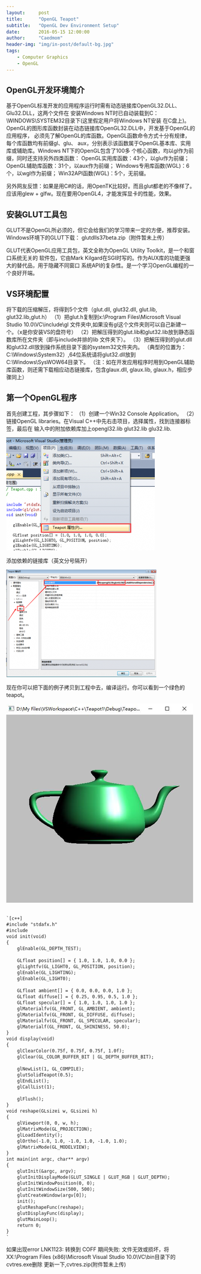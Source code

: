 ```yaml
---
layout:     post
title:      "OpenGL Teapot"
subtitle:   "OpenGL Dev Environment Setup"
date:       2016-05-15 12:00:00
author:     "Caedmom"
header-img: "img/in-post/default-bg.jpg"
tags:
    - Computer Graphics
    - OpenGL
---
```



## OpenGL开发环境简介

基于OpenGL标准开发的应用程序运行时需有动态链接库OpenGL32.DLL、Glu32.DLL，这两个文件在
安装Windows NT时已自动装载到C：\WINDOWS\SYSTEM32目录下(这里假定用户将Windows NT安装
在C盘上)。OpenGL的图形库函数封装在动态链接库OpenGL32.DLL中，开发基于OpenGL的应用程序，
必须先了解OpenGL的库函数。OpenGL函数命令方式十分有规律，每个库函数均有前缀gl、glu、
aux，分别表示该函数属于OpenGL基本库、实用库或辅助库。Windows NT下的OpenGL包含了100多
个核心函数，均以gl作为前缀，同时还支持另外四类函数：
    OpenGL实用库函数：43个，以glu作为前缀；
    OpenGL辅助库函数：31个，以aux作为前缀；
    Windows专用库函数(WGL)：6个，以wgl作为前缀；
    Win32API函数(WGL)：5个，无前缀。

另外网友反馈：如果是用C#的话，用OpenTK比较好。而且glut都老的不像样了。应该用glew +
glfw。现在要用OpenGL4，才能发挥显卡的性能，效果。

## 安装GLUT工具包
GLUT不是OpenGL所必须的，但它会给我们的学习带来一定的方便，推荐安装。
Windows环境下的GLUT下载： glutdlls37beta.zip（附件暂未上传）

GLUT代表OpenGL应用工具包，英文全称为OpenGL Utility Toolkit，是一个和窗口系统无关的
软件包，它由Mark Kilgard在SGI时写的。作为AUX库的功能更强大的替代品，用于隐藏不同窗口
系统API的复杂性。是一个学习OpenGL编程的一个良好开端。

## VS环境配置
将下载的压缩解压，将得到5个文件（glut.dll, glut32.dll, glut.lib, glut32.lib,glut.h）
（1）把glut.h复制到x:\Program Files\Microsoft Visual Studio 10.0\VC\include\gl
文件夹中,如果没有gl这个文件夹则可以自己新建一个。（x是你安装VS的盘符号）
（2）把解压得到的glut.lib和glut32.lib放到静态函数库所在文件夹（即与include并排的lib
文件夹下）。
（3）把解压得到的glut.dll和glut32.dll放到操作系统目录下面的system32文件夹内。
（典型的位置为：C:\Windows\System32）,64位系统请将glut32.dll放到
C:\Windows\SysWOW64目录下。
（注：如在开发应用程序时用到OpenGL辅助库函数，则还需下载相应动态链接库，包含glaux.dll,
 glaux.lib, glaux.h，相应步骤同上）

## 第一个OpenGL程序
首先创建工程，其步骤如下：
（1）创建一个Win32 Console Application。
（2）链接OpenGL libraries。在Visual C++中先右击项目，选择属性，找到连接器标签，最后在
输入中的附加依赖库加上opengl32.lib glut32.lib glu32.lib.

![img](/img/in-post/20160622teapot/teapot-project-attributes.jpg)

添加依赖的链接库（英文分号隔开）

![img](/img/in-post/20160622teapot/input-add-libs.jpg)

现在你可以把下面的例子拷贝到工程中去，编译运行。你可以看到一个绿色的teapot。

![img](/img/in-post/20160622teapot/teapot.jpg)

<pre><code>
`[c++]
#include "stdafx.h"
#include<gl/glut.h>
void init(void)
{
	glEnable(GL_DEPTH_TEST);

	GLfloat position[] = { 1.0, 1.0, 1.0, 0.0 };
	glLightfv(GL_LIGHT0, GL_POSITION, position);
	glEnable(GL_LIGHTING);
	glEnable(GL_LIGHT0);

	GLfloat ambient[] = { 0.0, 0.0, 0.0, 1.0 };
	GLfloat diffuse[] = { 0.25, 0.95, 0.5, 1.0 };
	GLfloat specular[] = { 1.0, 1.0, 1.0, 1.0 };
	glMaterialfv(GL_FRONT, GL_AMBIENT, ambient);
	glMaterialfv(GL_FRONT, GL_DIFFUSE, diffuse);
	glMaterialfv(GL_FRONT, GL_SPECULAR, specular);
	glMaterialf(GL_FRONT, GL_SHININESS, 50.0);
}
void display(void)
{
	glClearColor(0.75f, 0.75f, 0.75f, 1.0f);
	glClear(GL_COLOR_BUFFER_BIT | GL_DEPTH_BUFFER_BIT);

	glNewList(1, GL_COMPILE);
	glutSolidTeapot(0.5);
	glEndList();
	glCallList(1);

	glFlush();
}
void reshape(GLsizei w, GLsizei h)
{
	glViewport(0, 0, w, h);
	glMatrixMode(GL_PROJECTION);
	glLoadIdentity();
	glOrtho(-1.0, 1.0, -1.0, 1.0, -1.0, 1.0);
	glMatrixMode(GL_MODELVIEW);
}
int main(int argc, char** argv)
{
	glutInit(&argc, argv);
	glutInitDisplayMode(GLUT_SINGLE | GLUT_RGB | GLUT_DEPTH);
	glutInitWindowPosition(0, 0);
	glutInitWindowSize(500, 500);
	glutCreateWindow(argv[0]);
	init();
	glutReshapeFunc(reshape);
	glutDisplayFunc(display);
	glutMainLoop();
	return 0;
}
`
</code></pre>

如果出现error LNK1123: 转换到 COFF 期间失败: 文件无效或损坏，将XX:\Program Files (x86)\Microsoft Visual Studio 10.0\VC\bin目录下的cvtres.exe删除
更新一下,cvtres.zip(附件暂未上传)
